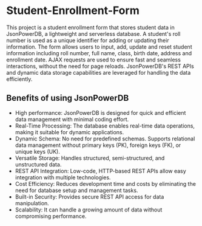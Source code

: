 # Student-Enrollment-Form

This project is a student enrollment form that stores student data in JsonPowerDB, a lightweight and serverless database. A student's roll number is used as a unique identifier for adding or updating their information. The form allows users to input, add, update and reset student information including roll number, full name, class, birth date, address and enrollment date. AJAX requests are used to ensure fast and seamless interactions, without the need for page reloads. JsonPowerDB's REST APIs and dynamic data storage capabilities are leveraged for handling the data efficiently.

## Benefits of using JsonPowerDB

-	High performance: JsonPowerDB is designed for quick and efficient data management with minimal coding effort.
-	Real-Time Processing: The database enables real-time data operations, making it suitable for dynamic applications.
-	Dynamic Schema: No need for predefined schemas. Supports relational data management without primary keys (PK), foreign keys (FK), or unique keys (UK).
-	Versatile Storage: Handles structured, semi-structured, and unstructured data.
-	REST API Integration: Low-code, HTTP-based REST APIs allow easy integration with multiple technologies.
-	Cost Efficiency: Reduces development time and costs by eliminating the need for database setup and management tasks.
-	Built-in Security: Provides secure REST API access for data manipulation.
-	Scalability: It can handle a growing amount of data without compromising performance.

